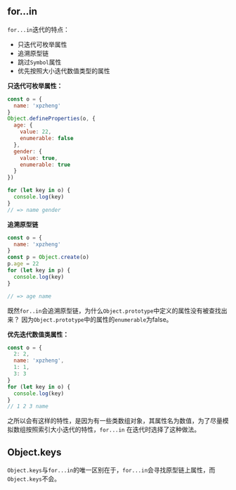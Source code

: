 ## for...in
`for...in`迭代的特点：

* 只迭代可枚举属性
* 追溯原型链
* 跳过`Symbol`属性
* 优先按照大小迭代数值类型的属性


**只迭代可枚举属性：**

```javascript
const o = {
  name: 'xpzheng'
}
Object.defineProperties(o, {
  age: {
    value: 22,
    enumerable: false
  },
  gender: {
    value: true,
    enumerable: true
  }
})

for (let key in o) {
  console.log(key)
}
// => name gender
```


**追溯原型链**

```javascript
const o = {
  name: 'xpzheng'
}
const p = Object.create(o)
p.age = 22
for (let key in p) {
  console.log(key)
}

// => age name
```
既然`for..in`会追溯原型链，为什么`Object.prototype`中定义的属性没有被查找出来？
因为`Object.prototype`中的属性的`enumerable`为false。


**优先迭代数值类属性：**

```javascript
const o = {
  2: 2,
  name: 'xpzheng',
  1: 1,
  3: 3
}
for (let key in o) {
  console.log(key)
}
// 1 2 3 name
```
之所以会有这样的特性，是因为有一些类数组对象，其属性名为数值，为了尽量模拟数组按照索引大小迭代的特性，`for...in` 在迭代时选择了这种做法。



## Object.keys
`Object.keys`与`for...in`的唯一区别在于，`for...in`会寻找原型链上属性，而`Object.keys`不会。

